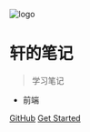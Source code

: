 ![logo](https://docsify.js.org/_media/icon.svg)

# 轩的笔记

> 学习笔记

* 前端

[GitHub](https://github.com/WIFEW)
[Get Started](#docsify)
